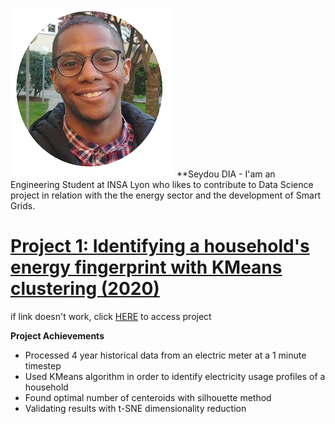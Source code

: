 ![profile picture](https://raw.githubusercontent.com/seydoudia/Data-Science-portfolio/master/small.png "profile pic") **Seydou DIA - I'am an Engineering Student at INSA Lyon who likes to contribute to Data Science project in relation with the the energy sector and the development of Smart Grids.

# [Project 1: Identifying a household's energy fingerprint with KMeans clustering (2020)](https://nbviewer.jupyter.org/github/seydoudia/ml_energy/blob/master/sdia_prj1_cluster_profile.ipynb)
if link doesn't work, click [HERE](https://github.com/seydoudia/ml_energy/blob/master/sdia_prj1_cluster_profile.ipynb) to access project

**Project Achievements**
* Processed 4 year historical data from an electric meter at a 1 minute timestep
* Used KMeans algorithm in order to identify electricity usage profiles of a household
* Found optimal number of centeroids with silhouette method
* Validating results with t-SNE dimensionality reduction
